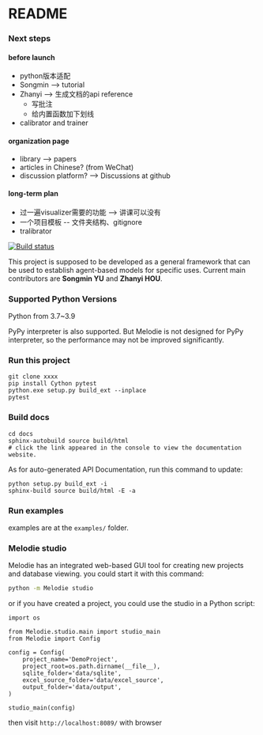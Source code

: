 # README

### Next steps

#### before launch

* python版本适配
* Songmin --> tutorial
* Zhanyi --> 生成文档的api reference
  * 写批注
  * 给内置函数加下划线
* calibrator and trainer

#### organization page
* library --> papers
* articles in Chinese? (from WeChat)
* discussion platform? --> Discussions at github

#### long-term plan

* 过一遍visualizer需要的功能 --> 讲课可以没有
* 一个项目模板 -- 文件夹结构、gitignore 
* tralibrator

[![Build status](https://app.travis-ci.com/SongminYu/Melodie.svg?token=qNTghqDqnwadzvj4y4z7&branch=master&status=passed)](https://travis-ci.com/SongminYu)

This project is supposed to be developed as a general framework that can be used to establish agent-based models for
specific uses. Current main contributors are **Songmin YU** and **Zhanyi HOU**.

### Supported Python Versions

Python from 3.7~3.9

PyPy interpreter is also supported. But Melodie is not designed for PyPy interpreter, so the performance may not be
improved significantly.

### Run this project

```shell
git clone xxxx
pip install Cython pytest
python.exe setup.py build_ext --inplace
pytest
```

### Build docs

```shell
cd docs
sphinx-autobuild source build/html
# click the link appeared in the console to view the documentation website.
```

As for auto-generated API Documentation, run this command to update:
```shell
python setup.py build_ext -i
sphinx-build source build/html -E -a
```

### Run examples

examples are at the `examples/` folder.


### Melodie studio

Melodie has an integrated web-based GUI tool for creating new projects and database viewing. you could start it with
this command:

```sh
python -m Melodie studio
```

or if you have created a project, you could use the studio in a Python script:

```python3
import os

from Melodie.studio.main import studio_main
from Melodie import Config

config = Config(
    project_name='DemoProject',
    project_root=os.path.dirname(__file__),
    sqlite_folder='data/sqlite',
    excel_source_folder='data/excel_source',
    output_folder='data/output',
)

studio_main(config)
```

then visit `http://localhost:8089/` with browser

